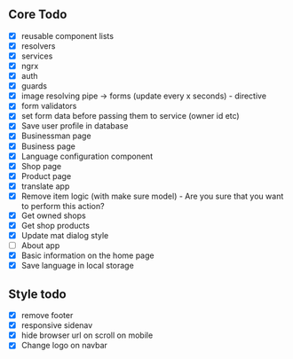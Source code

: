 ## Core Todo

- [x] reusable component lists
- [x] resolvers
- [x] services
- [x] ngrx
- [x] auth
- [x] guards
- [x] image resolving pipe -> forms (update every x seconds) - directive
- [x] form validators
- [x] set form data before passing them to service (owner id etc)
- [x] Save user profile in database
- [x] Businessman page
- [x] Business page
- [x] Language configuration component
- [x] Shop page
- [x] Product page
- [X] translate app
- [x] Remove item logic (with make sure model) - Are you sure that you want to perform this action?
- [x] Get owned shops
- [x] Get shop products
- [x] Update mat dialog style
- [ ] About app
- [x] Basic information on the home page
- [X] Save language in local storage

## Style todo

- [x] remove footer
- [x] responsive sidenav
- [x] hide browser url on scroll on mobile
- [x] Change logo on navbar
